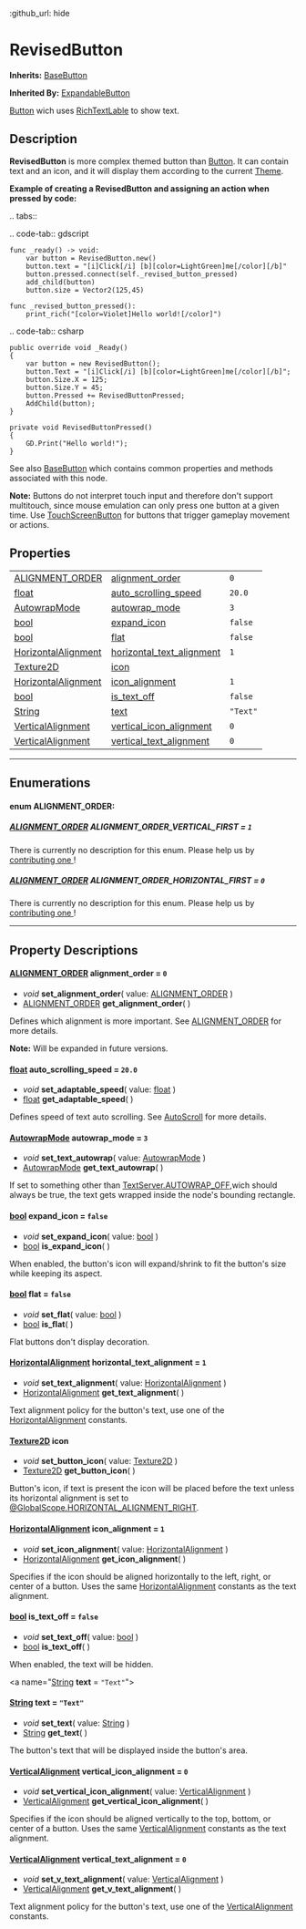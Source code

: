 :github_url: hide

<!---
.. DO NOT EDIT THIS FILE!!!
.. Generated automatically from Godot engine sources.
.. Generator: https://github.com/godotengine/godot/tree/master/doc/tools/make_rst.py.
.. XML source: https://github.com/godotengine/godot/tree/master/Godot-CCP/doc_classes/RevisedButton.xml.

.. _class_RevisedButton:

-->
<a name="TOP"></a>

# RevisedButton

**Inherits:** [BaseButton](https://docs.godotengine.org/en/stable/classes/class_basebutton.html)

**Inherited By:** [ExpandableButton](./ExpandableButton.md)

[Button](https://docs.godotengine.org/en/stable/classes/class_button.html) wich uses [RichTextLable](https://docs.godotengine.org/en/stable/classes/class_richtextlable.html) to show text.

<a name="Description"></a>

## Description

**RevisedButton** is more complex themed button than [Button](https://docs.godotengine.org/en/stable/classes/class_button.html). It can contain text and an icon, and it will display them according to the current [Theme](https://docs.godotengine.org/en/stable/classes/class_theme.html).

**Example of creating a **RevisedButton** and assigning an action when pressed by code:**


.. tabs::

 .. code-tab:: gdscript

    func _ready() -> void:
        var button = RevisedButton.new()
        button.text = "[i]Click[/i] [b][color=LightGreen]me[/color][/b]"
        button.pressed.connect(self._revised_button_pressed)
        add_child(button)
        button.size = Vector2(125,45)
    
    func _revised_button_pressed():
        print_rich("[color=Violet]Hello world![/color]")

 .. code-tab:: csharp

    public override void _Ready()
    {
        var button = new RevisedButton();
        button.Text = "[i]Click[/i] [b][color=LightGreen]me[/color][/b]";
        button.Size.X = 125;
        button.Size.Y = 45;
        button.Pressed += RevisedButtonPressed;
        AddChild(button);
    }
    
    private void RevisedButtonPressed()
    {
        GD.Print("Hello world!");
    }



See also [BaseButton](https://docs.godotengine.org/en/stable/classes/class_basebutton.html) which contains common properties and methods associated with this node.

**Note:** Buttons do not interpret touch input and therefore don't support multitouch, since mouse emulation can only press one button at a given time. Use [TouchScreenButton](https://docs.godotengine.org/en/stable/classes/class_touchscreenbutton.html) for buttons that trigger gameplay movement or actions.

<a name="Properties"></a>

## Properties

|                                                                                                                                     |                                                                  |            |
|-------------------------------------------------------------------------------------------------------------------------------------|------------------------------------------------------------------|------------|
| [ALIGNMENT_ORDER](./RevisedButton.md#enum_ALIGNMENT_ORDER)                                                                          | [alignment_order](#property_alignment_order)                     | ``0``      |
| [float](https://docs.godotengine.org/en/stable/classes/class_float.html)                                                            | [auto_scrolling_speed](#property_auto_scrolling_speed)           | ``20.0``   |
| [AutowrapMode](https://docs.godotengine.org/en/stable/classes/class_textserver.html#enum_TextServer_AutowrapMode)                   | [autowrap_mode](#property_autowrap_mode)                         | ``3``      |
| [bool](https://docs.godotengine.org/en/stable/classes/class_bool.html)                                                              | [expand_icon](#property_expand_icon)                             | ``false``  |
| [bool](https://docs.godotengine.org/en/stable/classes/class_bool.html)                                                              | [flat](#property_flat)                                           | ``false``  |
| [HorizontalAlignment](https://docs.godotengine.org/en/stable/classes/class_@globalscope.html#enum_@GlobalScope_HorizontalAlignment) | [horizontal_text_alignment](#property_horizontal_text_alignment) | ``1``      |
| [Texture2D](https://docs.godotengine.org/en/stable/classes/class_texture2d.html)                                                    | [icon](#property_icon)                                           |            |
| [HorizontalAlignment](https://docs.godotengine.org/en/stable/classes/class_@globalscope.html#enum_@GlobalScope_HorizontalAlignment) | [icon_alignment](#property_icon_alignment)                       | ``1``      |
| [bool](https://docs.godotengine.org/en/stable/classes/class_bool.html)                                                              | [is_text_off](#property_is_text_off)                             | ``false``  |
| [String](https://docs.godotengine.org/en/stable/classes/class_string.html)                                                          | [text](#property_text)                                           | ``"Text"`` |
| [VerticalAlignment](https://docs.godotengine.org/en/stable/classes/class_@globalscope.html#enum_@GlobalScope_VerticalAlignment)     | [vertical_icon_alignment](#property_vertical_icon_alignment)     | ``0``      |
| [VerticalAlignment](https://docs.godotengine.org/en/stable/classes/class_@globalscope.html#enum_@GlobalScope_VerticalAlignment)     | [vertical_text_alignment](#property_vertical_text_alignment)     | ``0``      |

---

<a name="Enumerations"></a>

## Enumerations

<a name="enum_ALIGNMENT_ORDER"></a>

#### enum **ALIGNMENT_ORDER**:

<a name="constant_ALIGNMENT_ORDER_VERTICAL_FIRST"></a>

##### [ALIGNMENT_ORDER](./RevisedButton.md#enum_ALIGNMENT_ORDER) **ALIGNMENT_ORDER_VERTICAL_FIRST** = ``1``

There is currently no description for this enum. Please help us by [contributing one ](https://docs.godotengine.org/en/stable/contributing/documentation/updating_the_class_reference.html)!



<a name="constant_ALIGNMENT_ORDER_HORIZONTAL_FIRST"></a>

##### [ALIGNMENT_ORDER](./RevisedButton.md#enum_ALIGNMENT_ORDER) **ALIGNMENT_ORDER_HORIZONTAL_FIRST** = ``0``

There is currently no description for this enum. Please help us by [contributing one ](https://docs.godotengine.org/en/stable/contributing/documentation/updating_the_class_reference.html)!



---

<a name="PropertyDescriptions"></a>

## Property Descriptions

<a name="[ALIGNMENT_ORDER](./RevisedButton.md#enum_ALIGNMENT_ORDER) **alignment_order** = ``0``"></a>

#### [ALIGNMENT_ORDER](./RevisedButton.md#enum_ALIGNMENT_ORDER) **alignment_order** = ``0``

- *void* **set_alignment_order**( value\: [ALIGNMENT_ORDER](./RevisedButton.md#enum_ALIGNMENT_ORDER) )
- [ALIGNMENT_ORDER](./RevisedButton.md#enum_ALIGNMENT_ORDER) **get_alignment_order**( )

Defines which alignment is more important. See [ALIGNMENT_ORDER](./RevisedButton.md#enum_ALIGNMENT_ORDER) for more details.

**Note:** Will be expanded in future versions.

<a name="[float](https://docs.godotengine.org/en/stable/classes/class_float.html) **auto_scrolling_speed** = ``20.0``"></a>

#### [float](https://docs.godotengine.org/en/stable/classes/class_float.html) **auto_scrolling_speed** = ``20.0``

- *void* **set_adaptable_speed**( value\: [float](https://docs.godotengine.org/en/stable/classes/class_float.html) )
- [float](https://docs.godotengine.org/en/stable/classes/class_float.html) **get_adaptable_speed**( )

Defines speed of text auto scrolling. See [AutoScroll](./AutoScroll.md) for more details.

<a name="[AutowrapMode](https://docs.godotengine.org/en/stable/classes/class_textserver.html#enum_TextServer_AutowrapMode) **autowrap_mode** = ``3``"></a>

#### [AutowrapMode](https://docs.godotengine.org/en/stable/classes/class_textserver.html#enum_TextServer_AutowrapMode) **autowrap_mode** = ``3``

- *void* **set_text_autowrap**( value\: [AutowrapMode](https://docs.godotengine.org/en/stable/classes/class_textserver.html#enum_TextServer_AutowrapMode) )
- [AutowrapMode](https://docs.godotengine.org/en/stable/classes/class_textserver.html#enum_TextServer_AutowrapMode) **get_text_autowrap**( )

If set to something other than [TextServer.AUTOWRAP_OFF](https://docs.godotengine.org/en/stable/classes/class_textserver.html#class_textserver_constant_AUTOWRAP_OFF),wich should always be true, the text gets wrapped inside the node's bounding rectangle.

<a name="[bool](https://docs.godotengine.org/en/stable/classes/class_bool.html) **expand_icon** = ``false``"></a>

#### [bool](https://docs.godotengine.org/en/stable/classes/class_bool.html) **expand_icon** = ``false``

- *void* **set_expand_icon**( value\: [bool](https://docs.godotengine.org/en/stable/classes/class_bool.html) )
- [bool](https://docs.godotengine.org/en/stable/classes/class_bool.html) **is_expand_icon**( )

When enabled, the button's icon will expand/shrink to fit the button's size while keeping its aspect.

<a name="[bool](https://docs.godotengine.org/en/stable/classes/class_bool.html) **flat** = ``false``"></a>

#### [bool](https://docs.godotengine.org/en/stable/classes/class_bool.html) **flat** = ``false``

- *void* **set_flat**( value\: [bool](https://docs.godotengine.org/en/stable/classes/class_bool.html) )
- [bool](https://docs.godotengine.org/en/stable/classes/class_bool.html) **is_flat**( )

Flat buttons don't display decoration.

<a name="[HorizontalAlignment](https://docs.godotengine.org/en/stable/classes/class_@globalscope.html#enum_@GlobalScope_HorizontalAlignment) **horizontal_text_alignment** = ``1``"></a>

#### [HorizontalAlignment](https://docs.godotengine.org/en/stable/classes/class_@globalscope.html#enum_@GlobalScope_HorizontalAlignment) **horizontal_text_alignment** = ``1``

- *void* **set_text_alignment**( value\: [HorizontalAlignment](https://docs.godotengine.org/en/stable/classes/class_@globalscope.html#enum_@GlobalScope_HorizontalAlignment) )
- [HorizontalAlignment](https://docs.godotengine.org/en/stable/classes/class_@globalscope.html#enum_@GlobalScope_HorizontalAlignment) **get_text_alignment**( )

Text alignment policy for the button's text, use one of the [HorizontalAlignment](https://docs.godotengine.org/en/stable/classes/class_@globalscope.html#enum_@GlobalScope_HorizontalAlignment) constants.

<a name="[Texture2D](https://docs.godotengine.org/en/stable/classes/class_texture2d.html) **icon**"></a>

#### [Texture2D](https://docs.godotengine.org/en/stable/classes/class_texture2d.html) **icon**

- *void* **set_button_icon**( value\: [Texture2D](https://docs.godotengine.org/en/stable/classes/class_texture2d.html) )
- [Texture2D](https://docs.godotengine.org/en/stable/classes/class_texture2d.html) **get_button_icon**( )

Button's icon, if text is present the icon will be placed before the text unless its horizontal alignment is set to [@GlobalScope.HORIZONTAL_ALIGNMENT_RIGHT](./@globalscope.md#constant_HORIZONTAL_ALIGNMENT_RIGHT).

<a name="[HorizontalAlignment](https://docs.godotengine.org/en/stable/classes/class_@globalscope.html#enum_@GlobalScope_HorizontalAlignment) **icon_alignment** = ``1``"></a>

#### [HorizontalAlignment](https://docs.godotengine.org/en/stable/classes/class_@globalscope.html#enum_@GlobalScope_HorizontalAlignment) **icon_alignment** = ``1``

- *void* **set_icon_alignment**( value\: [HorizontalAlignment](https://docs.godotengine.org/en/stable/classes/class_@globalscope.html#enum_@GlobalScope_HorizontalAlignment) )
- [HorizontalAlignment](https://docs.godotengine.org/en/stable/classes/class_@globalscope.html#enum_@GlobalScope_HorizontalAlignment) **get_icon_alignment**( )

Specifies if the icon should be aligned horizontally to the left, right, or center of a button. Uses the same [HorizontalAlignment](https://docs.godotengine.org/en/stable/classes/class_@globalscope.html#enum_@GlobalScope_HorizontalAlignment) constants as the text alignment.

<a name="[bool](https://docs.godotengine.org/en/stable/classes/class_bool.html) **is_text_off** = ``false``"></a>

#### [bool](https://docs.godotengine.org/en/stable/classes/class_bool.html) **is_text_off** = ``false``

- *void* **set_text_off**( value\: [bool](https://docs.godotengine.org/en/stable/classes/class_bool.html) )
- [bool](https://docs.godotengine.org/en/stable/classes/class_bool.html) **is_text_off**( )

When enabled, the text will be hidden.

<a name="[String](https://docs.godotengine.org/en/stable/classes/class_string.html) **text** = ``"Text"``"></a>

#### [String](https://docs.godotengine.org/en/stable/classes/class_string.html) **text** = ``"Text"``

- *void* **set_text**( value\: [String](https://docs.godotengine.org/en/stable/classes/class_string.html) )
- [String](https://docs.godotengine.org/en/stable/classes/class_string.html) **get_text**( )

The button's text that will be displayed inside the button's area.

<a name="[VerticalAlignment](https://docs.godotengine.org/en/stable/classes/class_@globalscope.html#enum_@GlobalScope_VerticalAlignment) **vertical_icon_alignment** = ``0``"></a>

#### [VerticalAlignment](https://docs.godotengine.org/en/stable/classes/class_@globalscope.html#enum_@GlobalScope_VerticalAlignment) **vertical_icon_alignment** = ``0``

- *void* **set_vertical_icon_alignment**( value\: [VerticalAlignment](https://docs.godotengine.org/en/stable/classes/class_@globalscope.html#enum_@GlobalScope_VerticalAlignment) )
- [VerticalAlignment](https://docs.godotengine.org/en/stable/classes/class_@globalscope.html#enum_@GlobalScope_VerticalAlignment) **get_vertical_icon_alignment**( )

Specifies if the icon should be aligned vertically to the top, bottom, or center of a button. Uses the same [VerticalAlignment](https://docs.godotengine.org/en/stable/classes/class_@globalscope.html#enum_@GlobalScope_VerticalAlignment) constants as the text alignment.

<a name="[VerticalAlignment](https://docs.godotengine.org/en/stable/classes/class_@globalscope.html#enum_@GlobalScope_VerticalAlignment) **vertical_text_alignment** = ``0``"></a>

#### [VerticalAlignment](https://docs.godotengine.org/en/stable/classes/class_@globalscope.html#enum_@GlobalScope_VerticalAlignment) **vertical_text_alignment** = ``0``

- *void* **set_v_text_alignment**( value\: [VerticalAlignment](https://docs.godotengine.org/en/stable/classes/class_@globalscope.html#enum_@GlobalScope_VerticalAlignment) )
- [VerticalAlignment](https://docs.godotengine.org/en/stable/classes/class_@globalscope.html#enum_@GlobalScope_VerticalAlignment) **get_v_text_alignment**( )

Text alignment policy for the button's text, use one of the [VerticalAlignment](https://docs.godotengine.org/en/stable/classes/class_@globalscope.html#enum_@GlobalScope_VerticalAlignment) constants.

